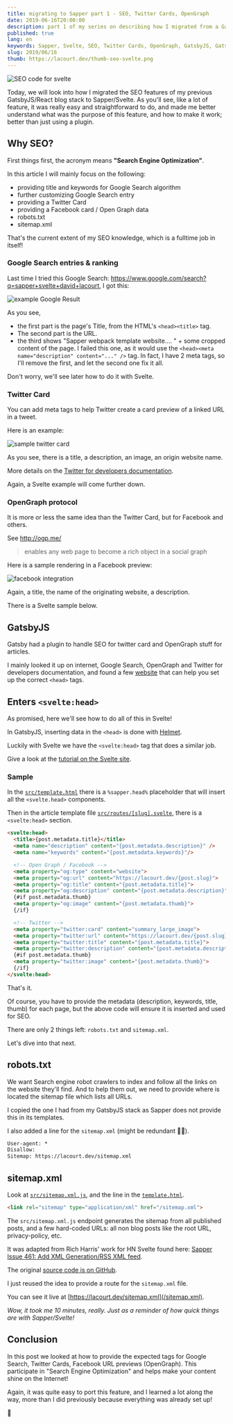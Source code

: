 ```yaml
---
title: migrating to Sapper part 1 - SEO, Twitter Cards, OpenGraph
date: 2019-06-16T20:00:00
description: part 1 of my series on describing how I migrated from a GatsbyJS/React blog to Sapper/Svelte. This one is about SEO; Twitter Cards, Facebook/OpenGraph, Google Search, sitemap.xml and robots.txt.
published: true
lang: en
keywords: Sapper, Svelte, SEO, Twitter Cards, OpenGraph, GatsbyJS, Gatsby, React, svelte:head, head, robots.txt, sitemap.xml, Facebook
slug: 2019/06/16
thumb: https://lacourt.dev/thumb-seo-svelte.png
---
```


![SEO code for svelte](thumb-seo-svelte.png)

Today, we will look into how I migrated the SEO features of my previous GatsbyJS/React blog stack to Sapper/Svelte.
As you'll see, like a lot of feature, it was really easy and straightforward to do, and made me better understand what was the purpose of this feature, and how to make it work; better than just using a plugin.

## Why SEO?

First things first, the acronym means **"Search Engine Optimization"**.

In this article I will mainly focus on the following:

- providing title and keywords for Google Search algorithm
- further customizing Google Search entry
- providing a Twitter Card
- providing a Facebook card / Open Graph data
- robots.txt
- sitemap.xml

That's the current extent of my SEO knowledge, which is a fulltime job in itself!

### Google Search entries & ranking

Last time I tried this Google Search: https://www.google.com/search?q=sapper+svelte+david+lacourt, I got this:

![example Google Result](example-google-result.png)

As you see,

- the first part is the page's Title, from the HTML's `<head><title>` tag.
- The second part is the URL.
- the third shows "Sapper webpack template website.... " + some cropped content of the page. I failed this one, as it would use the `<head><meta name="description" content="..." />` tag. In fact, I have 2 meta tags, so I'll remove the first, and let the second one fix it all.

Don't worry, we'll see later how to do it with Svelte.

### Twitter Card

You can add meta tags to help Twitter create a card preview of a linked URL in a tweet.

Here is an example:

![sample twitter card](cooking-contest-twitter-card.jpg)

As you see, there is a title, a description, an image, an origin website name.

More details on the [Twitter for developers documentation](https://developer.twitter.com/en/docs/tweets/optimize-with-cards/overview/abouts-cards).

Again, a Svelte example will come further down.

### OpenGraph protocol

It is more or less the same idea than the Twitter Card, but for Facebook and others.

See http://ogp.me/

> enables any web page to become a rich object in a social graph

Here is a sample rendering in a Facebook preview:

![facebook integration](ogp-facebook-preview.png)

Again, a title, the name of the originating website, a description.

There is a Svelte sample below.

## GatsbyJS

Gatsby had a plugin to handle SEO for twitter card and OpenGraph stuff for articles.

I mainly looked it up on internet, Google Search, OpenGraph and Twitter for developers documentation, and found a few [website](http://debug.iframely.com/?uri=https%3A%2F%2Flacourt.dev%2F2019%2F05%2F20) that can help you set up the correct `<head>` tags.

## Enters `<svelte:head>`

As promised, here we'll see how to do all of this in Svelte!

In GatsbyJS, inserting data in the `<head>` is done with [Helmet](https://github.com/nfl/react-helmet).

Luckily with Svelte we have the `<svelte:head>` tag that does a similar job.

Give a look at the [tutorial on the Svelte site](https://svelte.dev/tutorial/svelte-head).

### Sample

In the [`src/template.html`](https://github.com/doppelganger9/blog/blob/master/src/template.html#L27) there is a `%sapper.head%` placeholder that will insert all the `<svelte.head>` components.

Then in the article template file [`src/routes/[slug].svelte`](https://github.com/doppelganger9/blog/blob/master/src/routes/%5Bslug%5D.svelte#L85-L107), there is a `<svelte:head>` section.

```html
<svelte:head>
  <title>{post.metadata.title}</title>
  <meta name="description" content="{post.metadata.description}" />
  <meta name="keywords" content="{post.metadata.keywords}"/>

  <!-- Open Graph / Facebook -->
  <meta property="og:type" content="website">
  <meta property="og:url" content="https://lacourt.dev/{post.slug}">
  <meta property="og:title" content="{post.metadata.title}">
  <meta property="og:description" content="{post.metadata.description}">
  {#if post.metadata.thumb}
  <meta property="og:image" content="{post.metadata.thumb}">
  {/if}

  <!-- Twitter -->
  <meta property="twitter:card" content="summary_large_image">
  <meta property="twitter:url" content="https://lacourt.dev/{post.slug}">
  <meta property="twitter:title" content="{post.metadata.title}">
  <meta property="twitter:description" content="{post.metadata.description}">
  {#if post.metadata.thumb}
  <meta property="twitter:image" content="{post.metadata.thumb}">
  {/if}
</svelte:head>
```

That's it.

Of course, you have to provide the metadata (description, keywords, title, thumb) for each page, but the above code will ensure it is inserted and used for SEO.

There are only 2 things left: `robots.txt` and `sitemap.xml`.

Let's dive into that next.

## robots.txt

We want Search engine robot crawlers to index and follow all the links on the website they'll find. And to help them out, we need to provide where is located the sitemap file which lists all URLs.

I copied the one I had from my GatsbyJS stack as Sapper does not provide this in its templates.

I also added a line for the `sitemap.xml` (might be redundant 🤷‍♂️).

```txt
User-agent: *
Disallow:
Sitemap: https://lacourt.dev/sitemap.xml
```

## sitemap.xml

Look at [`src/sitemap.xml.js`](https://github.com/doppelganger9/blog/blob/master/src/routes/sitemap.xml.js), and the line in the [`template.html`](https://github.com/doppelganger9/blog/blob/master/src/template.html#L9).

```html
<link rel="sitemap" type="application/xml" href="/sitemap.xml">
```

The `src/sitemap.xml.js` endpoint generates the sitemap from all published posts, and a few hard-coded URLs: all non blog posts like the root URL, privacy-policy, etc.

It was adapted from Rich Harris' work for HN Svelte found here: [Sapper Issue 461: Add XML Generation/RSS XML feed](https://github.com/sveltejs/sapper/issues/461).

The original [source code is on GitHub](https://github.com/sveltejs/hn.svelte.technology/blob/master/src/routes/%5Blist%5D/rss.js).

I just reused the idea to provide a route for the `sitemap.xml` file.

You can see it live at [https://lacourt.dev/sitemap.xml](/sitemap.xml).

*Wow, it took me 10 minutes, really. Just as a reminder of how quick things are with Sapper/Svelte!*

## Conclusion

In this post we looked at how to provide the expected tags for Google Search, Twitter Cards, Facebook URL previews (OpenGraph). This participate in "Search Engine Optimization" and helps make your content shine on the Internet!

Again, it was quite easy to port this feature, and I learned a lot along the way, more than I did previously because everything was already set up!

👋
